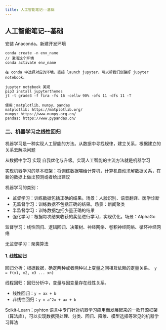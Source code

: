 ```yaml
---
title: 人工智能笔记--基础
---
```


## 人工智能笔记--基础

安装 Anaconda。新建开发环境

```
conda create -n env_name
// 激活这个环境
conda activate env_name

在 conda 中选择对应的环境，直接 launch jupyter，可以帮我们创建好 jupyter notebook。

jupyter notebook 美观
pip3 install jupyterthemes
jt -t grade3 -f fira -fs 16 -cellw 90% -ofs 11 -dfs 11 -T

使用：matplotlib、numpy、pandas
matplotlib: https://matplotlib.org/
numpy: https://www.numpy.org.cn/
pandas: https://www.pypandas.cn/
```

### 二、机器学习之线性回归

机器学习是一种实现人工智能的方法。从数据中寻找规律，建立关系，根据建立的关系去解决问题

从数据中学习 实现 自我优化与升级。实现人工智能的主流方法就是机器学习

实现机器学习的基本框架：将训练数据喂给计算机，计算机自动求解数据关系，在新的数据上做出预测或者给出建议

机器学习的类别：

- 监督学习：训练数据包括正确的结果。场景：人脸识别、语音翻译、医学诊断
- 无监督学习：训练数据不包括正确的结果。场景：新闻聚类
- 半监督学习：训练数据包括少量正确的结果
- 强化学习：根据每次结果收获的奖惩进行学习，实现优化。场景：AlphaGo

监督学习：线性回归、逻辑回归、决策树、神经网络、卷积神经网络、循环神经网络

无监督学习：聚类算法

#### 1. 线性回归

回归分析：根据数据，确定两种或者两种以上变量之间相互依赖的定量关系。` y = f(x1, x2, x3 ... xn)`

线程回归：回归分析中，变量与因变量存在线性关系。

- 线性回归：`y = ax + b`
- 非线性回归：`y = a^2x + ax + b`

Scikit-Learn：pyhton 语言中专门针对机器学习应用而发展起来的一款开源框架（算法库），可以实现数据预处理、分类、回归、降维、模型选择等常见的机器学习算法

















